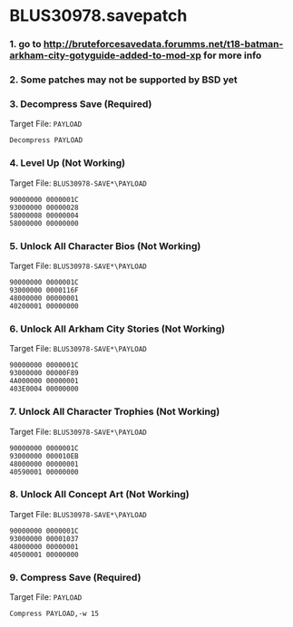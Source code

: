 # BLUS30978.savepatch

### 1.  go to http://bruteforcesavedata.forumms.net/t18-batman-arkham-city-gotyguide-added-to-mod-xp for more info
### 2.  Some patches may not be supported by BSD yet
### 3. Decompress Save (Required)

Target File: `PAYLOAD`

```
Decompress PAYLOAD
```

### 4. Level Up (Not Working)

Target File: `BLUS30978-SAVE*\PAYLOAD`

```
90000000 0000001C
93000000 00000028
58000008 00000004
58000000 00000000
```

### 5. Unlock All Character Bios (Not Working)

Target File: `BLUS30978-SAVE*\PAYLOAD`

```
90000000 0000001C
93000000 0000116F
48000000 00000001
40200001 00000000
```

### 6. Unlock All Arkham City Stories (Not Working)

Target File: `BLUS30978-SAVE*\PAYLOAD`

```
90000000 0000001C
93000000 00000F89
4A000000 00000001
403E0004 00000000
```

### 7. Unlock All Character Trophies (Not Working)

Target File: `BLUS30978-SAVE*\PAYLOAD`

```
90000000 0000001C
93000000 000010EB
48000000 00000001
40590001 00000000
```

### 8. Unlock All Concept Art (Not Working)

Target File: `BLUS30978-SAVE*\PAYLOAD`

```
90000000 0000001C
93000000 00001037
48000000 00000001
40500001 00000000
```

### 9. Compress Save (Required)

Target File: `PAYLOAD`

```
Compress PAYLOAD,-w 15
```

